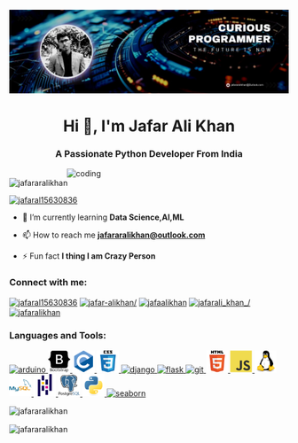 ![logo](https://github.com/jafararalikhan/jafararalikhan/blob/main/Navy%20And%20White%20Geometric%20Technology%20%20LinkedIn%20Banner.png)
<h1 align="center">Hi 👋, I'm Jafar Ali Khan</h1>
<h3 align="center">A Passionate Python Developer From India</h3>

<img align="right" alt="coding" width="400" src="https://github.com/jafararalikhan/jafararalikhan/assets/138870375/cd0836fd-7ced-4f57-893b-62327f3ea01e.gif">



<p align="left"> <img src="https://komarev.com/ghpvc/?username=jafararalikhan&label=Profile%20views&color=0e75b6&style=flat" alt="jafararalikhan" /> </p>

<p align="left"> <a href="https://twitter.com/jafaral15630836" target="blank"><img src="https://img.shields.io/twitter/follow/jafaral15630836?logo=twitter&style=for-the-badge" alt="jafaral15630836" /></a> </p>

- 🌱 I’m currently learning **Data Science,AI,ML**

- 📫 How to reach me **jafararalikhan@outlook.com**

- ⚡ Fun fact **I thing I am Crazy Person**

<h3 align="left">Connect with me:</h3>
<p align="left">
<a href="https://twitter.com/jafaral15630836" target="blank"><img align="center" src="https://raw.githubusercontent.com/rahuldkjain/github-profile-readme-generator/master/src/images/icons/Social/twitter.svg" alt="jafaral15630836" height="30" width="40" /></a>
<a href="https://linkedin.com/in/jafar-alikhan/" target="blank"><img align="center" src="https://raw.githubusercontent.com/rahuldkjain/github-profile-readme-generator/master/src/images/icons/Social/linked-in-alt.svg" alt="jafar-alikhan/" height="30" width="40" /></a>
<a href="https://kaggle.com/jafaalikhan" target="blank"><img align="center" src="https://raw.githubusercontent.com/rahuldkjain/github-profile-readme-generator/master/src/images/icons/Social/kaggle.svg" alt="jafaalikhan" height="30" width="40" /></a>
<a href="https://www.leetcode.com/jafarali_khan_/" target="blank"><img align="center" src="https://raw.githubusercontent.com/rahuldkjain/github-profile-readme-generator/master/src/images/icons/Social/leet-code.svg" alt="jafarali_khan_/" height="30" width="40" /></a>
<a href="https://discord.gg/jafaralikhan" target="blank"><img align="center" src="https://raw.githubusercontent.com/rahuldkjain/github-profile-readme-generator/master/src/images/icons/Social/discord.svg" alt="jafaralikhan" height="30" width="40" /></a>
</p>

<h3 align="left">Languages and Tools:</h3>
<p align="left"> <a href="https://www.arduino.cc/" target="_blank" rel="noreferrer"> <img src="https://cdn.worldvectorlogo.com/logos/arduino-1.svg" alt="arduino" width="40" height="40"/> </a> <a href="https://getbootstrap.com" target="_blank" rel="noreferrer"> <img src="https://raw.githubusercontent.com/devicons/devicon/master/icons/bootstrap/bootstrap-plain-wordmark.svg" alt="bootstrap" width="40" height="40"/> </a> <a href="https://www.cprogramming.com/" target="_blank" rel="noreferrer"> <img src="https://raw.githubusercontent.com/devicons/devicon/master/icons/c/c-original.svg" alt="c" width="40" height="40"/> </a> <a href="https://www.w3schools.com/css/" target="_blank" rel="noreferrer"> <img src="https://raw.githubusercontent.com/devicons/devicon/master/icons/css3/css3-original-wordmark.svg" alt="css3" width="40" height="40"/> </a> <a href="https://www.djangoproject.com/" target="_blank" rel="noreferrer"> <img src="https://cdn.worldvectorlogo.com/logos/django.svg" alt="django" width="40" height="40"/> </a> <a href="https://flask.palletsprojects.com/" target="_blank" rel="noreferrer"> <img src="https://www.vectorlogo.zone/logos/pocoo_flask/pocoo_flask-icon.svg" alt="flask" width="40" height="40"/> </a> <a href="https://git-scm.com/" target="_blank" rel="noreferrer"> <img src="https://www.vectorlogo.zone/logos/git-scm/git-scm-icon.svg" alt="git" width="40" height="40"/> </a> <a href="https://www.w3.org/html/" target="_blank" rel="noreferrer"> <img src="https://raw.githubusercontent.com/devicons/devicon/master/icons/html5/html5-original-wordmark.svg" alt="html5" width="40" height="40"/> </a> <a href="https://developer.mozilla.org/en-US/docs/Web/JavaScript" target="_blank" rel="noreferrer"> <img src="https://raw.githubusercontent.com/devicons/devicon/master/icons/javascript/javascript-original.svg" alt="javascript" width="40" height="40"/> </a> <a href="https://www.linux.org/" target="_blank" rel="noreferrer"> <img src="https://raw.githubusercontent.com/devicons/devicon/master/icons/linux/linux-original.svg" alt="linux" width="40" height="40"/> </a> <a href="https://www.mysql.com/" target="_blank" rel="noreferrer"> <img src="https://raw.githubusercontent.com/devicons/devicon/master/icons/mysql/mysql-original-wordmark.svg" alt="mysql" width="40" height="40"/> </a> <a href="https://pandas.pydata.org/" target="_blank" rel="noreferrer"> <img src="https://raw.githubusercontent.com/devicons/devicon/2ae2a900d2f041da66e950e4d48052658d850630/icons/pandas/pandas-original.svg" alt="pandas" width="40" height="40"/> </a> <a href="https://www.postgresql.org" target="_blank" rel="noreferrer"> <img src="https://raw.githubusercontent.com/devicons/devicon/master/icons/postgresql/postgresql-original-wordmark.svg" alt="postgresql" width="40" height="40"/> </a> <a href="https://www.python.org" target="_blank" rel="noreferrer"> <img src="https://raw.githubusercontent.com/devicons/devicon/master/icons/python/python-original.svg" alt="python" width="40" height="40"/> </a> <a href="https://seaborn.pydata.org/" target="_blank" rel="noreferrer"> <img src="https://seaborn.pydata.org/_images/logo-mark-lightbg.svg" alt="seaborn" width="40" height="40"/> </a> </p>

<p><img align="center" src="https://github-readme-stats.vercel.app/api/top-langs?username=jafararalikhan&show_icons=true&locale=en&layout=compact" alt="jafararalikhan" /></p>

<p><img align="center" src="https://github-readme-streak-stats.herokuapp.com/?user=jafararalikhan&" alt="jafararalikhan" /></p>
